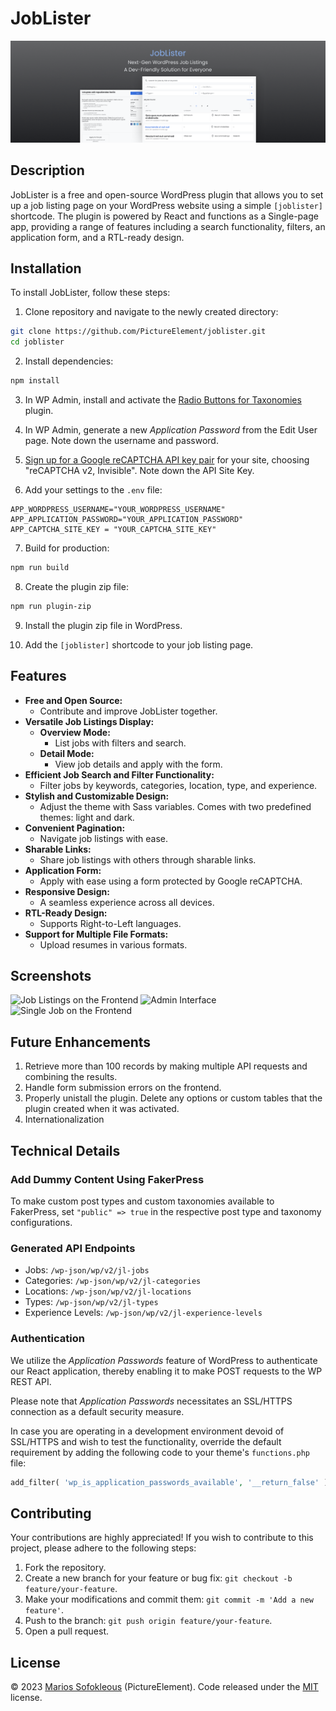 # JobLister

![Banner Image](assets/banner-1544x500.png)

## Description

JobLister is a free and open-source WordPress plugin that allows you to set up a job listing page on your WordPress website using a simple `[joblister]` shortcode. The plugin is powered by React and functions as a Single-page app, providing a range of features including a search functionality, filters, an application form, and a RTL-ready design.

## Installation

To install JobLister, follow these steps:

1. Clone repository and navigate to the newly created directory:
  ```sh
  git clone https://github.com/PictureElement/joblister.git
  cd joblister
  ```

2. Install dependencies:
  ```sh
  npm install
  ```

3. In WP Admin, install and activate the [Radio Buttons for Taxonomies](https://wordpress.org/plugins/radio-buttons-for-taxonomies/) plugin.

4. In WP Admin, generate a new *Application Password* from the Edit User page. Note down the username and password.

5. [Sign up for a Google reCAPTCHA API key pair](http://www.google.com/recaptcha/admin) for your site, choosing "reCAPTCHA v2, Invisible". Note down the API Site Key.

6. Add your settings to the `.env` file:
  ```
  APP_WORDPRESS_USERNAME="YOUR_WORDPRESS_USERNAME"
  APP_APPLICATION_PASSWORD="YOUR_APPLICATION_PASSWORD"
  APP_CAPTCHA_SITE_KEY = "YOUR_CAPTCHA_SITE_KEY"
  ```

7. Build for production:
  ```sh
  npm run build
  ```

8. Create the plugin zip file:
  ```sh
  npm run plugin-zip
  ```

9. Install the plugin zip file in WordPress.

10. Add the `[joblister]` shortcode to your job listing page.

## Features

- **Free and Open Source:**
  - Contribute and improve JobLister together.
- **Versatile Job Listings Display:**
  - **Overview Mode:**
    - List jobs with filters and search.
  - **Detail Mode:**
    - View job details and apply with the form.
- **Efficient Job Search and Filter Functionality:**
  - Filter jobs by keywords, categories, location, type, and experience.
- **Stylish and Customizable Design:**
  - Adjust the theme with Sass variables. Comes with two predefined themes: light and dark.
- **Convenient Pagination:**
  - Navigate job listings with ease.
- **Sharable Links:**
  - Share job listings with others through sharable links.
- **Application Form:**
  - Apply with ease using a form protected by Google reCAPTCHA.
- **Responsive Design:**
  - A seamless experience across all devices.
- **RTL-Ready Design:**
  - Supports Right-to-Left languages.
- **Support for Multiple File Formats:**
  - Upload resumes in various formats.

## Screenshots

![Job Listings on the Frontend](banner.png)
![Admin Interface](banner.png)
![Single Job on the Frontend](banner.png)

## Future Enhancements

1. Retrieve more than 100 records by making multiple API requests and combining the results.
2. Handle form submission errors on the frontend.
3. Properly unistall the plugin. Delete any options or custom tables that the plugin created when it was activated.
4. Internationalization

## Technical Details

### Add Dummy Content Using FakerPress

To make custom post types and custom taxonomies available to FakerPress, set `"public" => true` in the respective post type and taxonomy configurations.

### Generated API Endpoints

- Jobs: `/wp-json/wp/v2/jl-jobs`
- Categories: `/wp-json/wp/v2/jl-categories`
- Locations: `/wp-json/wp/v2/jl-locations`
- Types: `/wp-json/wp/v2/jl-types`
- Experience Levels: `/wp-json/wp/v2/jl-experience-levels`

### Authentication

We utilize the *Application Passwords* feature of WordPress to authenticate our React application, thereby enabling it to make POST requests to the WP REST API.

Please note that *Application Passwords* necessitates an SSL/HTTPS connection as a default security measure.

In case you are operating in a development environment devoid of SSL/HTTPS and wish to test the functionality, override the default requirement by adding the following code to your theme's `functions.php` file:

```php
add_filter( 'wp_is_application_passwords_available', '__return_false' );
```

## Contributing

Your contributions are highly appreciated! If you wish to contribute to this project, please adhere to the following steps:

1. Fork the repository.
2. Create a new branch for your feature or bug fix: `git checkout -b feature/your-feature`.
3. Make your modifications and commit them: `git commit -m 'Add a new feature'`.
4. Push to the branch: `git push origin feature/your-feature`.
5. Open a pull request.

## License

&copy; 2023 [Marios Sofokleous](https://www.msof.me/) (PictureElement). Code released under the [MIT](LICENSE.md) license.